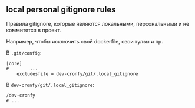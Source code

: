 ## local personal gitignore rules

Правила gitignore, которые являются локальными, персональными и не коммитятся в проект.

Например, чтобы исключить свой dockerfile, свои тулзы и пр.

В `.git/config`:

```
[core]
#        ...
    excludesfile = dev-cronfy/git/.local_gitignore
```

В `dev-cronfy/git/.local_gitignore`:

```gitignore
/dev-cronfy
# ...
```

